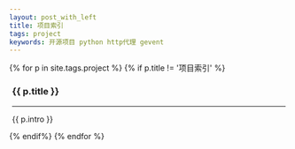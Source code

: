 ```yaml
---
layout: post_with_left
title: 项目索引
tags: project
keywords: 开源项目 python http代理 gevent
---
```


{% for p in site.tags.project %}
{% if p.title != '项目索引' %}
<div class="uk-panel uk-panel-box" style="word-wrap:break-word; margin:5px"> 
    <h3 id="{{ p.title }}">{{ p.title }}</h3>
    <hr/>
    <p >{{ p.intro }}</p>
</div>
{% endif%}
{% endfor %}
